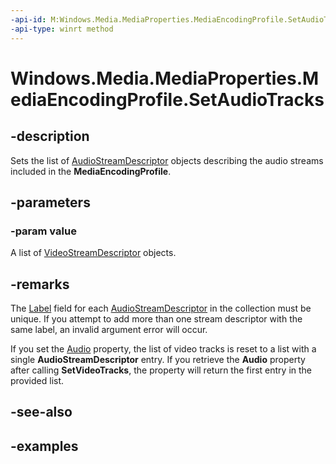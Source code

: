 ```yaml
---
-api-id: M:Windows.Media.MediaProperties.MediaEncodingProfile.SetAudioTracks(Windows.Foundation.Collections.IIterable{Windows.Media.Core.AudioStreamDescriptor})
-api-type: winrt method
---
```


<!-- Method syntax.
public void MediaEncodingProfile.SetAudioTracks(IIterable<AudioStreamDescriptor> value)
-->

# Windows.Media.MediaProperties.MediaEncodingProfile.SetAudioTracks

## -description
Sets the list of [AudioStreamDescriptor](https://docs.microsoft.com/uwp/api/Windows.Media.Core.AudioStreamDescriptor) objects describing the audio streams included in the **MediaEncodingProfile**.

## -parameters
### -param value
A list of [VideoStreamDescriptor](https://docs.microsoft.com/uwp/api/windows.media.core.videostreamdescriptor) objects.

## -remarks
The  [Label](https://docs.microsoft.com/uwp/api/windows.media.core.audiostreamdescriptor.Label) field for each [AudioStreamDescriptor](https://docs.microsoft.com/uwp/api/windows.media.core.audiostreamdescriptor) in the collection must be unique. If you attempt to add more than one stream descriptor with the same label, an invalid argument error will occur.

If you set the [Audio](https://docs.microsoft.com/uwp/api/windows.media.mediaproperties.mediaencodingprofile.Audio) property, the list of video tracks is reset to a list with a single **AudioStreamDescriptor** entry. If you retrieve the **Audio** property after calling **SetVideoTracks**, the property will return the first entry in the provided list.

## -see-also

## -examples

